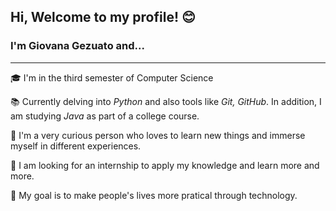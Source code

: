 ## Hi, Welcome to my profile! 😊
### I'm Giovana Gezuato and...
***
🎓 I'm in the third semester of Computer Science

📚 Currently delving into *Python* and also tools like *Git, GitHub*. In addition, I am studying *Java* as part of a college course.

📌 I'm a very curious person who loves to learn new things and immerse myself in different experiences.

🔎 I am looking for an internship to apply my knowledge and learn more and more.

🎯 My goal is to make people's lives more pratical through technology.

